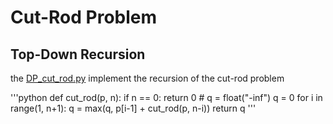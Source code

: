 Cut-Rod Problem
================================================================
## Top-Down Recursion

the [DP_cut_rod.py](https://github.com/UltrasonicZ/Introduction-to-Algorithm/blob/master/DP/cut_rod/DP_cut_rod.py) implement the recursion of the cut-rod problem

'''python
def cut_rod(p, n):
    if n == 0:
        return 0
    # q = float("-inf")
    q = 0
    for i in range(1, n+1):
        q = max(q, p[i-1] + cut_rod(p, n-i))
    return q
'''
